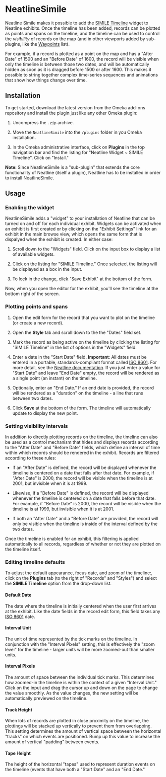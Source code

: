 # NeatlineSimile

Neatline Simile makes it possible to add the [SIMILE Timeline][simile] widget to Neatline exhibits. Once the timeline has been added, records can be plotted as points and spans on the timeline, and the timeline can be used to control the _visibility_ of records on the map (and in other viewports added by sub-plugins, like the [Waypoints][waypoints] list).

For example, if a record is plotted as a point on the map and has a "After Date" of 1500 and an "Before Date" of 1600, the record will be visible when only the timeline is between those two dates, and will be automatically hidden as soon as it is dragged before 1500 or after 1600. This makes it possible to string together complex time-series sequences and animations that show how things change over time.

## Installation

To get started, download the latest version from the Omeka add-ons repository and install the plugin just like any other Omeka plugin:

  1. Uncompress the `.zip` archive.

  2. Move the `NeatlineSimile` into the `/plugins` folder in you Omeka installation.

  3. In the Omeka administrative interface, click on **Plugins** in the top navigation bar and find the listing for "Neatline Widget ~ SIMILE Timeline". Click on "Install."

  **Note**: Since NeatlineSimile is a "sub-plugin" that extends the core functionality of Neatline (itself a plugin), Neatline has to be installed in order to install NeatlineSimile.

## Usage

### Enabling the widget

NeatlineSimile adds a "widget" to your installation of Neatline that can be turned on and off for each individual exhibit. Widgets can be activated when an exhibit is first created or by clicking on the "Exhibit Settings" link for an exhibit in the main browse view, which opens the same form that is dispalyed when the exhibit is created. In either case:

  1. Scroll down to the "Widgets" field. Click on the input box to display a list of available widgets.

  2. Click on the listing for "SIMILE Timeline." Once selected, the listing will be displayed as a box in the input.

  3. To lock in the change, click "Save Exhibit" at the bottom of the form.

Now, when you open the editor for the exhibit, you'll see the timeline at the bottom right of the screen.

### Plotting points and spans

  1. Open the edit form for the record that you want to plot on the timeline (or create a new record).

  2. Open the **Style** tab and scroll down to the the "Dates" field set.

  3. Mark the record as being active on the timeline by clicking the listing for "SIMILE Timeline" in the list of options in the "Widgets" field.

  4. Enter a date in the "Start Date" field. **Important**: All dates must be entered in a portable, standards-compliant format called [ISO 8601][iso-8601]. For more detail, see the [Neatline documentation][date-docs]. If you just enter a value for "Start Date" and leave "End Date" empty, the record will be rendered as a single point (an instant) on the timeline.

  5. Optionally, enter an "End Date." If an end date is provided, the record will be rendered as a "duration" on the timeline - a line that runs between two dates.

  5. Click **Save** at the bottom of the form. The timeline will automatically update to display the new point.

### Setting visibility intervals

In addition to directly plotting records on the timeline, the timeline can also be used as a control mechanism that hides and displays records according to the "After Date" and "Before Date" fields, which define an interval of time within which records should be rendered in the exhibit. Records are filtered according to these rules:

  - If an "After Date" is defined, the record will be displayed whenever the timeline is centered on a date that falls after that date. For example, if "After Date" is 2000, the record will be visible when the timeline is at 2001, but invisible when it is at 1999.

  - Likewise, if a "Before Date" is defined, the record will be displayed whenever the timeline is centered on a date that falls before that date. For example, if "Before Date" is 2000, the record will be visible when the timeline is at 1999, but invisible when it is at 2001.

  - If both an "After Date" and a "Before Date" are provided, the record will only be visible when the timeline is inside of the interval defined by the two dates.

Once the timeline is enabled for an exhibit, this filtering is applied automatically to all records, regardless of whether or not they are plotted on the timeline itself.

### Editing timeline defaults

To adjust the default appearance, focus date, and zoom of the timeline:, click on the **Plugins** tab (to the right of "Records" and "Styles") and select the **SIMILE Timeline** option from the drop-down list.

#### Default Date

The date where the timeline is initially centered when the user first arrives at the exhibit. Like the date fields in the record edit form, this field takes any [ISO 8601][iso-8601] date.

#### Interval Unit

The unit of time represented by the tick marks on the timeline. In conjunction with the "Interval Pixels" setting, this is effectively the "zoom level" for the timeline - larger units will be more zoomed-out than smaller units.

#### Interval Pixels

The amount of space between the individual tick marks. This determines how zoomed-in the timeline is within the context of a given "Interval Unit." Click on the input and drag the cursor up and down on the page to change the value smoothly. As the value changes, the new setting will be automatically previewed on the timeline.

#### Track Height

When lots of records are plotted in close proximity on the timeline, the plottings will be stacked up vertically to prevent them from overlapping. This setting determines the amount of vertical space between the horizontal "tracks" on which events are positioned. Bump up this value to increase the amount of vertical "padding" between events.

#### Tape Height

The height of the horizontal "tapes" used to represent duration events on the timeline (events that have both a "Start Date" and an "End Date."

  
[simile]: http://www.simile-widgets.org/timeline/
[waypoints]: https://github.com/scholarslab/nl-widget-Waypoints
[iso-8601]: https://en.wikipedia.org/wiki/ISO_8601
[date-docs]: https://github.com/scholarslab/Neatline/blob/develop/docs/style-tab-dates.md
